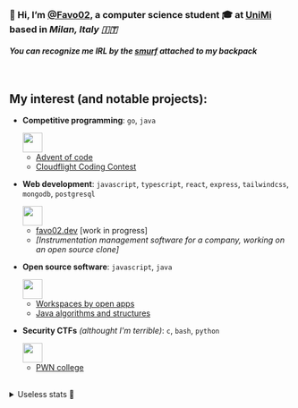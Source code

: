 ### 👋 Hi, I’m **[@Favo02](https://github.com/Favo02)**, a computer science student 🎓 at [UniMi](https://en.wikipedia.org/wiki/University_of_Milan) based in *Milan, Italy 🇮🇹*

#### _You can recognize me IRL by the **[smurf](https://upload.wikimedia.org/wikipedia/en/2/26/Papasmurf1.jpg)** attached to my backpack_
  
<br>

## My interest (and notable projects):

- **Competitive programming**: `go`, `java`

  <img height="35" src="https://skillicons.dev/icons?i=go,java" />
  
  - [Advent of code](https://github.com/Favo02/advent-of-code)
  - [Cloudflight Coding Contest](https://github.com/Favo02/cloudflight-coding-contest-2023)


- **Web development**: `javascript`, `typescript`, `react`, `express`, `tailwindcss`, `mongodb`, `postgresql`

  <img height="35" src="https://skillicons.dev/icons?i=javascript,typescript,react,express,tailwindcss,mongodb,postgresql" />

  - [favo02.dev](https://github.com/Favo02/favo02.dev) [work in progress]
  - _[Instrumentation management software for a company, working on an open source clone]_


- **Open source software**: `javascript`, `java`

  <img height="35" src="https://skillicons.dev/icons?i=javascript,java" />

  - [Workspaces by open apps](https://github.com/Favo02/workspaces-by-open-apps)
  - [Java algorithms and structures](https://github.com/Favo02/java-algorithms-and-structures)


- **Security CTFs** _(althought I'm terrible)_: `c`, `bash`, `python`
 
  <img height="35" src="https://skillicons.dev/icons?i=c,bash,python" />
  
  - [PWN college](https://pwn.college/dojos)

<br>

<details>
  <summary>Useless stats 👀</summary>
  
  <br>
    
  ![GitHub stats](https://github-readme-stats.vercel.app/api?username=Favo02&count_private=true&show_icons=true&theme=dark&hide=contribs,stars)
  
  ![Top Languages](https://github-readme-stats.vercel.app/api/top-langs/?username=Favo02&layout=compact&theme=dark&count_private=true)
  
  ![Views count](https://komarev.com/ghpvc/?username=Favo02&style=for-the-badge)  

</details>
  

